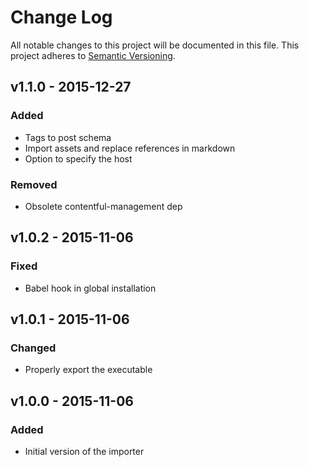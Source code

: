 # Change Log
All notable changes to this project will be documented in this file.
This project adheres to [Semantic Versioning](http://semver.org/).

## v1.1.0 - 2015-12-27
### Added
- Tags to post schema
- Import assets and replace references in markdown
- Option to specify the host

### Removed
- Obsolete contentful-management dep

## v1.0.2 - 2015-11-06
### Fixed
- Babel hook in global installation

## v1.0.1 - 2015-11-06
### Changed
- Properly export the executable

## v1.0.0 - 2015-11-06
### Added
- Initial version of the importer
